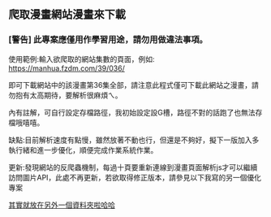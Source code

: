
## 爬取漫畫網站漫畫來下載

### [警告] 此專案應僅用作學習用途，請勿用做違法事項。

使用範例:輸入欲爬取的網站集數的頁面，例如: https://manhua.fzdm.com/39/036/

即可下載網站中的該漫畫第36集全部，請注意此程式僅可下載此網站之漫畫，請勿抱有太高期待，要解析很麻煩ㄟ。

內有註解，可自行設定存檔路徑，我初始設定設G槽，路徑不對的話跑了也無法存檔哦嘻嘻。

缺點:目前解析速度有點慢，雖然放著不動也行，但還是不夠好，擬下一版加入多執行緒和進一步優化，順便完成作業系統作業。

更新:發現網站的反爬蟲機制，每過十頁要重新連線到漫畫頁面解析js才可以繼續訪問圖片API，此處不再更新，若欲取得修正版本，請參見以下我寫的另一個優化專案

[其實就放在另外一個資料夾啦哈哈](https://github.com/afan0918/reptile/tree/main/%E7%88%AC%E5%8F%96%E6%BC%AB%E7%95%AB%E7%B6%B2%E7%AB%99%E6%BC%AB%E7%95%AB%E4%BE%86%E4%B8%8B%E8%BC%89%E5%88%B0%E6%9C%AC%E5%9C%B0(%E5%A4%9A%E5%9F%B7%E8%A1%8C%E7%B7%92))

